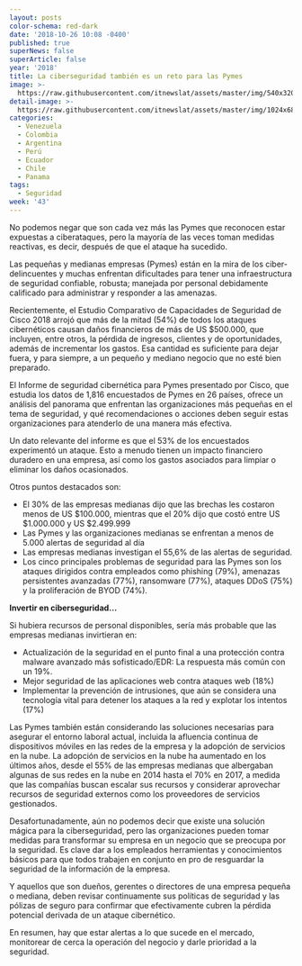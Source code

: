 ```yaml
---
layout: posts
color-schema: red-dark
date: '2018-10-26 10:08 -0400'
published: true
superNews: false
superArticle: false
year: '2018'
title: La ciberseguridad también es un reto para las Pymes
image: >-
  https://raw.githubusercontent.com/itnewslat/assets/master/img/540x320/Ciber-seguridad-p.jpg
detail-image: >-
  https://raw.githubusercontent.com/itnewslat/assets/master/img/1024x680/Ciber-seguridad-g.jpg
categories:
  - Venezuela
  - Colombia
  - Argentina
  - Perú
  - Ecuador
  - Chile
  - Panama
tags:
  - Seguridad
week: '43'
---
```

No podemos negar que son cada vez más las Pymes que reconocen estar expuestas a ciberataques, pero la mayoría de las veces toman medidas reactivas, es decir, después de que el ataque ha sucedido.

Las pequeñas y medianas empresas (Pymes) están en la mira de los ciber-delincuentes y muchas enfrentan dificultades para tener una infraestructura de seguridad confiable, robusta; manejada por personal debidamente calificado para administrar y responder a las amenazas.

Recientemente, el Estudio Comparativo de Capacidades de Seguridad de Cisco 2018 arrojó que más de la mitad (54%) de todos los ataques cibernéticos causan daños financieros de más de US $500.000, que incluyen, entre otros, la pérdida de ingresos, clientes y de oportunidades, además de incrementar los gastos. Esa cantidad es suficiente para dejar fuera, y para siempre, a un pequeño y mediano negocio que no esté bien preparado.

El Informe de seguridad cibernética para Pymes presentado por Cisco, que estudia los datos de 1,816 encuestados de Pymes en 26 países, ofrece un análisis del panorama que enfrentan las organizaciones más pequeñas en el tema de seguridad, y qué recomendaciones o acciones deben seguir estas organizaciones para atenderlo de una manera más efectiva.

Un dato relevante del informe es que el 53% de los encuestados experimentó un ataque. Esto a menudo tienen un impacto financiero duradero en una empresa, así como los gastos asociados para limpiar o eliminar los daños ocasionados.

Otros puntos destacados son:

- El 30% de las empresas medianas dijo que las brechas les costaron menos de US $100.000, mientras que el 20% dijo que costó entre US $1.000.000 y US $2.499.999
- Las Pymes y las organizaciones medianas se enfrentan a menos de 5.000 alertas de seguridad al día
- Las empresas medianas investigan el 55,6% de las alertas de seguridad.
- Los cinco principales problemas de seguridad para las Pymes son los ataques dirigidos contra empleados como phishing (79%), amenazas persistentes avanzadas (77%), ransomware (77%), ataques DDoS (75%) y la proliferación de BYOD (74%).

**Invertir en ciberseguridad…**

Si hubiera recursos de personal disponibles, sería más probable que las empresas medianas invirtieran en:

- Actualización de la seguridad en el punto final a una protección contra malware avanzado más sofisticado/EDR: La respuesta más común con un 19%.
- Mejor seguridad de las aplicaciones web contra ataques web (18%)
- Implementar la prevención de intrusiones, que aún se considera una tecnología vital para detener los ataques a la red y explotar los intentos (17%)

Las Pymes también están considerando las soluciones necesarias para asegurar el entorno laboral actual, incluida la afluencia continua de dispositivos móviles en las redes de la empresa y la adopción de servicios en la nube. La adopción de servicios en la nube ha aumentado en los últimos años, desde el 55% de las empresas medianas que albergaban algunas de sus redes en la nube en 2014 hasta el 70% en 2017, a medida que las compañías buscan escalar sus recursos y considerar aprovechar recursos de seguridad externos como los proveedores de servicios gestionados.

Desafortunadamente, aún no podemos decir que existe una solución mágica para la ciberseguridad, pero las organizaciones pueden tomar medidas para transformar su empresa en un negocio que se preocupa por la seguridad. Es clave dar a los empleados herramientas y conocimientos básicos para que todos trabajen en conjunto en pro de resguardar la seguridad de la información de la empresa.

Y aquellos que son dueños, gerentes o directores de una empresa pequeña o mediana, deben revisar continuamente sus políticas de seguridad y las pólizas de seguro para confirmar que efectivamente cubren la pérdida potencial derivada de un ataque cibernético.

En resumen, hay que estar alertas a lo que sucede en el mercado, monitorear de cerca la operación del negocio y darle prioridad a la seguridad.